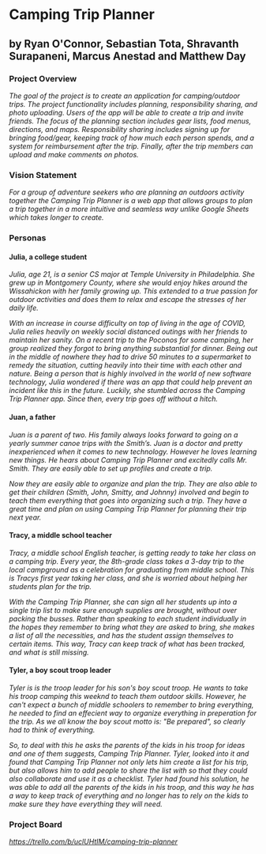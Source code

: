 # Camping Trip Planner
## by Ryan O'Connor, Sebastian Tota, Shravanth Surapaneni, Marcus Anestad and Matthew Day 

### Project Overview
_The goal of the project is to create an application for camping/outdoor trips. The project
functionality includes planning, responsibility sharing, and photo uploading. Users of the app
will be able to create a trip and invite friends. The focus of the planning section includes gear lists, 
food menus, directions, and maps. Responsibility sharing includes signing up for bringing food/gear, keeping track of 
how much each person spends, and a system for reimbursement after the trip. Finally, after the trip members can upload and 
make comments on photos._

### Vision Statement
_For a group of adventure seekers who are planning an outdoors activity together the Camping 
Trip Planner is a web app that allows groups to plan a trip together in a more intuitive and seamless 
way unlike Google Sheets which takes longer to create._

### Personas

#### Julia, a college student

_Julia, age 21, is a senior CS major at Temple University in Philadelphia. 
She grew up in Montgomery County, where she would enjoy hikes around the Wissahickon
with her family growing up. This extended to a true passion for outdoor activities and
does them to relax and escape the stresses of her daily life._

_With an increase in course difficulty on top of living in the age of COVID,
Julia relies heavily on weekly social distanced outings with her friends to
maintain her sanity. On a recent trip to the Poconos for some camping, her group
realized they forgot to bring anything substantial for dinner. Being out in the middle of
nowhere they had to drive 50 minutes to a supermarket to remedy the situation, cutting heavily
into their time with each other and nature. Being a person that is highly involved in the world of
new software technology, Julia wondered if there was an app that could help prevent an incident like
this in the future. Luckily, she stumbled across the Camping Trip Planner app. Since then,
every trip goes off without a hitch._

#### Juan, a father

_Juan is a parent of two. His family always looks forward to going on a yearly summer 
canoe trips with the Smith’s. Juan is a doctor and pretty inexperienced when it comes 
to new technology. However he loves learning new things. He hears about Camping Trip 
Planner and excitedly calls Mr. Smith. They are easily able to set up profiles and 
create a trip._

_Now they are easily able to organize and plan the trip. They are also able to get 
their children (Smith, John, Smitty, and Johnny) involved and begin to teach them 
everything that goes into organizing such a trip. They have a great time and plan 
on using Camping Trip Planner for planning their trip next year._

#### Tracy, a middle school teacher

_Tracy, a middle school English teacher, is getting ready to take her class on a camping trip. Every year, the 8th-grade class takes a 3-day trip to the local campground as a celebration for graduating from middle school. This is Tracys first year taking her class, and she is worried about helping her students plan for the trip._

_With the Camping Trip Planner, she can sign all her students up into a single trip list to make sure enough supplies are brought, without over packing the busses. Rather than speaking to each student individually in the hopes they remember to bring what they are asked to bring, she makes a list of all the necessities, and has the student assign themselves to certain items. This way, Tracy can keep track of what has been tracked, and what is still missing._

#### Tyler, a boy scout troop leader
_Tyler is is the troop leader for his son's boy scout troop. He wants to take his troop camping this weeknd
to teach them outdoor skills. However, he can't expect a bunch of middle schoolers to remember to bring everything, he needed
to find an effecient way to organize everything in preperation for the trip. As we all know the boy scout motto is: "Be prepared",
so clearly had to think of everything._

_So, to deal with this he asks the parents of the kids in his troop for ideas and one of them suggests, Camping Trip Planner.
Tyler, looked into it and found that Camping Trip Planner not only lets him create a list for his trip, but also allows him to 
add people to share the list with so that they could also collaborate and use it as a checklist. Tyler had found his solution,
he was able to add all the parents of the kids in his troop, and this way he has a way to keep track of everything and no longer
has to rely on the kids to make sure they have everything they will need._

### Project Board

_https://trello.com/b/uclUHtIM/camping-trip-planner_
